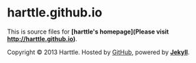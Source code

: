 harttle.github.io
=================

This is source files for **[harttle's homepage](Please visit http://harttle.github.io)**.


Copyright © 2013 Harttle. Hosted by [GitHub](http://github.com/harttle/), powered by **[Jekyll](http://github.com/mojombo/jekyll)**.
